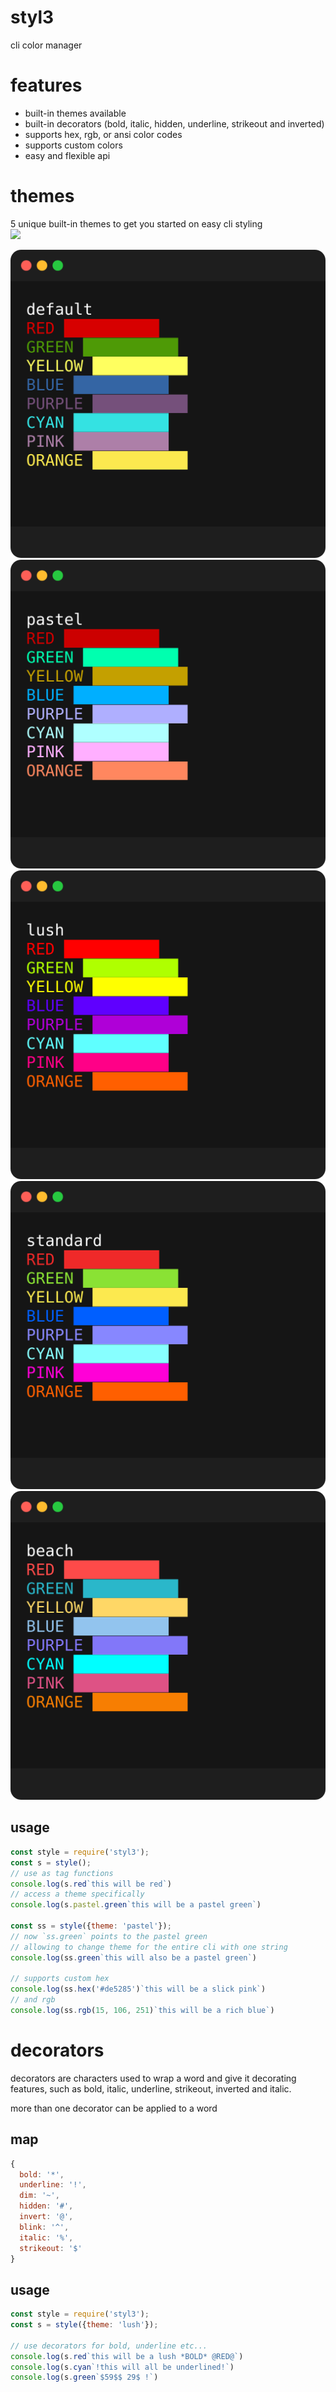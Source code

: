 # styl3
cli color manager

# features
- built-in themes available
- built-in decorators (bold, italic, hidden, underline, strikeout and inverted)
- supports hex, rgb, or ansi color codes
- supports custom colors
- easy and flexible api

# themes
5 unique built-in themes to get you started on easy cli styling    
[![](https://img.shields.io/static/v1?label=created%20with%20shellfie&message=📸&color=pink)](https://github.com/tool3/shellfie)  

![](./shellfies/default.png)
![](./shellfies/pastel.png)
![](./shellfies/lush.png)
![](./shellfies/standard.png)
![](./shellfies/beach.png)     

## usage
```javascript
const style = require('styl3');
const s = style();
// use as tag functions
console.log(s.red`this will be red`)
// access a theme specifically
console.log(s.pastel.green`this will be a pastel green`)

const ss = style({theme: 'pastel'});
// now `ss.green` points to the pastel green
// allowing to change theme for the entire cli with one string
console.log(ss.green`this will also be a pastel green`)

// supports custom hex
console.log(ss.hex('#de5285')`this will be a slick pink`)
// and rgb
console.log(ss.rgb(15, 106, 251)`this will be a rich blue`)
```

# decorators
decorators are characters used to wrap a word and give it decorating features,
such as bold, italic, underline, strikeout, inverted and italic.

more than one decorator can be applied to a word

## map
```javascript
{
  bold: '*',
  underline: '!',
  dim: '~',
  hidden: '#',
  invert: '@',
  blink: '^',
  italic: '%',
  strikeout: '$'
}
```

## usage
```javascript
const style = require('styl3');
const s = style({theme: 'lush'});

// use decorators for bold, underline etc...
console.log(s.red`this will be a lush *BOLD* @RED@`)
console.log(s.cyan`!this will all be underlined!`)
console.log(s.green`$59$$ 29$ !`)
```
